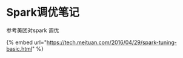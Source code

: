 # Spark调优笔记

参考美团对spark 调优

{% embed url="https://tech.meituan.com/2016/04/29/spark-tuning-basic.html" %}
